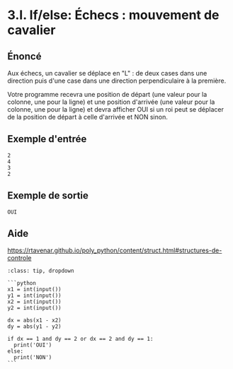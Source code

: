 # 3.I. If/else: Échecs : mouvement de cavalier

## **Énoncé**

Aux échecs, un cavalier se déplace en "L" : de deux cases dans une direction puis d'une case dans une direction perpendiculaire à la première.

Votre programme recevra une position de départ (une valeur pour la colonne, une pour la ligne) et une position d'arrivée (une valeur pour la colonne, une pour la ligne) et devra afficher OUI si un roi peut se déplacer de la position de départ à celle d'arrivée et NON sinon.




## Exemple d'entrée

```
2
4
3
2
```

## Exemple de sortie

```
OUI
```

## Aide

https://rtavenar.github.io/poly_python/content/struct.html#structures-de-controle

<div id="pad"></div>
            <script>Pythonpad('pad', {'title': 'Testez votre solution ici', 'src': '# Lire un entier :\n# a = int(input())\n# Afficher une valeur :\n# print(a)\n'})</script>


````{admonition} Cliquez ici pour voir la solution
:class: tip, dropdown

```python
x1 = int(input())
y1 = int(input())
x2 = int(input())
y2 = int(input())

dx = abs(x1 - x2)
dy = abs(y1 - y2)

if dx == 1 and dy == 2 or dx == 2 and dy == 1:
  print('OUI')
else:
  print('NON')
```
````
